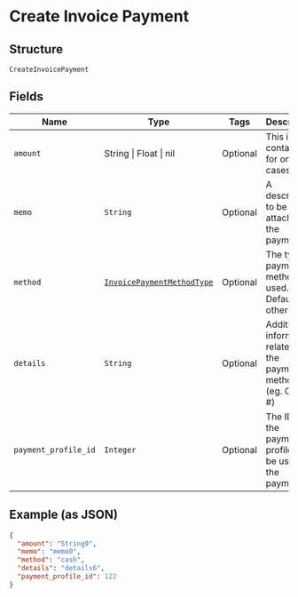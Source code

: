 
# Create Invoice Payment

## Structure

`CreateInvoicePayment`

## Fields

| Name | Type | Tags | Description |
|  --- | --- | --- | --- |
| `amount` | String \| Float \| nil | Optional | This is a container for one-of cases. |
| `memo` | `String` | Optional | A description to be attached to the payment. |
| `method` | [`InvoicePaymentMethodType`](../../doc/models/invoice-payment-method-type.md) | Optional | The type of payment method used. Defaults to other. |
| `details` | `String` | Optional | Additional information related to the payment method (eg. Check #) |
| `payment_profile_id` | `Integer` | Optional | The ID of the payment profile to be used for the payment. |

## Example (as JSON)

```json
{
  "amount": "String9",
  "memo": "memo0",
  "method": "cash",
  "details": "details6",
  "payment_profile_id": 122
}
```


